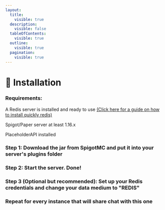 ```yaml
---
layout:
  title:
    visible: true
  description:
    visible: false
  tableOfContents:
    visible: true
  outline:
    visible: true
  pagination:
    visible: true
---
```


# 📩 Installation

### Requirements:

A Redis server is installed and ready to use [(Click here for a guide on how to install quickly redis)](https://github.com/Emibergo02/RedisEconomy/wiki/Install-redis)

Spigot/Paper server at least 1.16.x

PlaceholderAPI installed

### Step 1: Download the jar from SpigotMC and put it into your server's plugins folder

### Step 2: Start the server. Done!

### Step 3 (Optional but recommended): Set up your Redis credentials and change your data medium to "REDIS"



### Repeat for every instance that will share chat with this one

